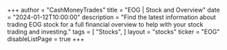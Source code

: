 +++
author = "CashMoneyTrades"
title = "EOG | Stock and Overview"
date = "2024-01-12T10:00:00"
description = "Find the latest information about trading EOG stock for a full financial overview to help with your stock trading and investing."
tags = [
   "Stocks",
]
layout = "stocks"
ticker = "EOG"
disableListPage = true
+++
